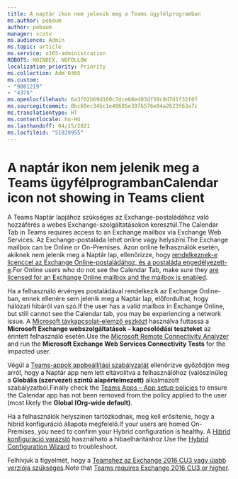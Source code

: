 ```yaml
---
title: A naptár ikon nem jelenik meg a Teams ügyfélprogramban
ms.author: pebaum
author: pebaum
manager: scotv
ms.audience: Admin
ms.topic: article
ms.service: o365-administration
ROBOTS: NOINDEX, NOFOLLOW
localization_priority: Priority
ms.collection: Adm_O365
ms.custom:
- "9001219"
- "4375"
ms.openlocfilehash: 6a3f02b69d160c7dce68ed03df59c0d7d1f32f0f
ms.sourcegitcommit: 8bc60ec34bc1e40685e3976576e04a2623f63a7c
ms.translationtype: HT
ms.contentlocale: hu-HU
ms.lasthandoff: 04/15/2021
ms.locfileid: "51819955"
---
```

# <a name="calendar-icon-not-showing-in-teams-client"></a><span data-ttu-id="96cd9-102">A naptár ikon nem jelenik meg a Teams ügyfélprogramban</span><span class="sxs-lookup"><span data-stu-id="96cd9-102">Calendar icon not showing in Teams client</span></span>

<span data-ttu-id="96cd9-103">A Teams Naptár lapjához szükséges az Exchange-postaládához való hozzáférés a webes Exchange-szolgáltatásokon keresztül.</span><span class="sxs-lookup"><span data-stu-id="96cd9-103">The Calendar Tab in Teams requires access to an Exchange mailbox via Exchange Web Services.</span></span> <span data-ttu-id="96cd9-104">Az Exchange-postaláda lehet online vagy helyszíni.</span><span class="sxs-lookup"><span data-stu-id="96cd9-104">The Exchange mailbox can be Online or On-Premises.</span></span> <span data-ttu-id="96cd9-105">Azon online felhasználók esetén, akiknek nem jelenik meg a Naptár lap, ellenőrizze, hogy [rendelkeznek-e licenccel az Exchange Online-postaládához, és a postaláda engedélyezett-e](https://docs.microsoft.com/exchange/recipients-in-exchange-online/create-user-mailboxes).</span><span class="sxs-lookup"><span data-stu-id="96cd9-105">For Online users who do not see the Calendar Tab, make sure they [are licensed for an Exchange Online mailbox and the mailbox is enabled](https://docs.microsoft.com/exchange/recipients-in-exchange-online/create-user-mailboxes).</span></span>

<span data-ttu-id="96cd9-106">Ha a felhasználó érvényes postaládával rendelkezik az Exchange Online-ban, ennek ellenére sem jelenik meg a Naptár lap, előfordulhat, hogy hálózati hibáról van szó.</span><span class="sxs-lookup"><span data-stu-id="96cd9-106">If the user has a valid mailbox in Exchange Online, but still cannot see the Calendar tab, you may be experiencing a network issue.</span></span> <span data-ttu-id="96cd9-107">A [Microsoft távkapcsolat-elemző eszközt](https://testconnectivity.microsoft.com/) használva futtassa a **Microsoft Exchange webszolgáltatások – kapcsolódási teszteket** az érintett felhasználó esetén.</span><span class="sxs-lookup"><span data-stu-id="96cd9-107">Use the [Microsoft Remote Connectivity Analyzer](https://testconnectivity.microsoft.com/) and run the **Microsoft Exchange Web Services Connectivity Tests** for the impacted user.</span></span>

<span data-ttu-id="96cd9-108">Végül a [ Teams-appok appbeállítási szabályzatát](https://admin.teams.microsoft.com/policies/app-setup) ellenőrizve győződjön meg arról, hogy a Naptár app nem lett eltávolítva a felhasználóhoz (valószínűleg a **Globális (szervezeti szintű alapértelmezett)** alkalmazott szabályzatból.</span><span class="sxs-lookup"><span data-stu-id="96cd9-108">Finally check the [Teams Apps – App setup policies](https://admin.teams.microsoft.com/policies/app-setup) to ensure the Calendar app has not been removed from the policy applied to the user (most likely the **Global (Org-wide default)**.</span></span>

<span data-ttu-id="96cd9-109">Ha a felhasználók helyszínen tartózkodnak, meg kell erősítenie, hogy a hibrid konfiguráció állapota megfelelő.</span><span class="sxs-lookup"><span data-stu-id="96cd9-109">If your users are homed On-Premises, you need to confirm your Hybrid configuration is healthy.</span></span> <span data-ttu-id="96cd9-110">A [Hibrid konfiguráció varázsló](https://docs.microsoft.com/exchange/hybrid-deployment/hybrid-agent) használható a hibaelhárításhoz.</span><span class="sxs-lookup"><span data-stu-id="96cd9-110">Use the [Hybrid Configuration Wizard](https://docs.microsoft.com/exchange/hybrid-deployment/hybrid-agent) to troubleshoot.</span></span>

<span data-ttu-id="96cd9-111">Felhívjuk a figyelmét, hogy a [Teamshez az Exchange 2016 CU3 vagy újabb verziója szükséges](https://docs.microsoft.com/microsoftteams/exchange-teams-interact).</span><span class="sxs-lookup"><span data-stu-id="96cd9-111">Note that [Teams requires Exchange 2016 CU3 or higher](https://docs.microsoft.com/microsoftteams/exchange-teams-interact).</span></span>
